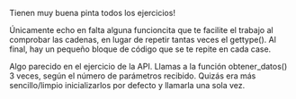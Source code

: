 Tienen muy buena pinta todos los ejercicios!

Únicamente echo en falta alguna funcioncita que te facilite el trabajo al comprobar las cadenas, en lugar de repetir tantas veces el gettype().
Al final, hay un pequeño bloque de código que se te repite en cada case.

Algo parecido en el ejercicio de la API.
Llamas a la función obtener_datos() 3 veces, según el número de parámetros recibido. Quizás era más sencillo/limpio inicializarlos por defecto y llamarla una sola vez.
